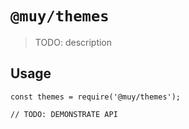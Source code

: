 # `@muy/themes`

> TODO: description

## Usage

```
const themes = require('@muy/themes');

// TODO: DEMONSTRATE API
```
